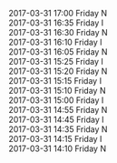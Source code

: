 2017-03-31 17:00 Friday  N  
2017-03-31 16:35 Friday  I  
2017-03-31 16:30 Friday  N  
2017-03-31 16:10 Friday  I  
2017-03-31 16:05 Friday  N  
2017-03-31 15:25 Friday  I  
2017-03-31 15:20 Friday  N  
2017-03-31 15:15 Friday  I  
2017-03-31 15:10 Friday  N  
2017-03-31 15:00 Friday  I  
2017-03-31 14:55 Friday  N  
2017-03-31 14:45 Friday  I  
2017-03-31 14:35 Friday  N  
2017-03-31 14:15 Friday  I  
2017-03-31 14:10 Friday  N  
